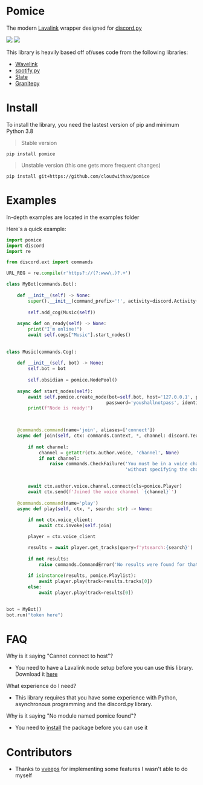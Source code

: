 # Pomice
The modern [Lavalink](https://github.com/freyacodes/Lavalink) wrapper designed for [discord.py](https://github.com/Rapptz/discord.py)

![](https://img.shields.io/badge/license-GPL-2f2f2f) ![](https://img.shields.io/badge/python-3.8-2f2f2f)

This library is heavily based off of/uses code from the following libraries:
- [Wavelink](https://github.com/PythonistaGuild/Wavelink)
- [spotify.py](https://github.com/mental32/spotify.py)
- [Slate](https://github.com/Axelancerr/slate)
- [Granitepy](https://github.com/twitch0001/granitepy)


# Install
To install the library, you need the lastest version of pip and minimum Python 3.8

> Stable version
```
pip install pomice
```

> Unstable version (this one gets more frequent changes)
```
pip install git+https://github.com/cloudwithax/pomice
```


# Examples
In-depth examples are located in the examples folder

Here's a quick example:

```py
import pomice
import discord
import re

from discord.ext import commands

URL_REG = re.compile(r'https?://(?:www\.)?.+')

class MyBot(commands.Bot):
    
    def __init__(self) -> None:
        super().__init__(command_prefix='!', activity=discord.Activity(type=discord.ActivityType.listening, name='to music!'))
        
        self.add_cog(Music(self))
        
    async def on_ready(self) -> None:
        print("I'm online!")
        await self.cogs["Music"].start_nodes()
     
        
class Music(commands.Cog):
    
    def __init__(self, bot) -> None:
        self.bot = bot
        
        self.obsidian = pomice.NodePool()
    
    async def start_nodes(self):
        await self.pomice.create_node(bot=self.bot, host='127.0.0.1', port='3030', 
                                     password='youshallnotpass', identifier='MAIN')
        print(f"Node is ready!")


        
    @commands.command(name='join', aliases=['connect'])
    async def join(self, ctx: commands.Context, *, channel: discord.TextChannel = None) -> None:
        
        if not channel:
            channel = getattr(ctx.author.voice, 'channel', None)
            if not channel:
                raise commands.CheckFailure('You must be in a voice channel to use this command'
                                            'without specifying the channel argument.')

        
        await ctx.author.voice.channel.connect(cls=pomice.Player)
        await ctx.send(f'Joined the voice channel `{channel}`')
        
    @commands.command(name='play')
    async def play(self, ctx, *, search: str) -> None:
        
        if not ctx.voice_client:
            await ctx.invoke(self.join) 

        player = ctx.voice_client        

        results = await player.get_tracks(query=f'ytsearch:{search}')
        
        if not results:
            raise commands.CommandError('No results were found for that search term.')
        
        if isinstance(results, pomice.Playlist):
            await player.play(track=results.tracks[0])
        else:
            await player.play(track=results[0])

            
bot = MyBot()
bot.run("token here")
 ```

# FAQ
Why is it saying "Cannot connect to host"?

- You need to have a Lavalink node setup before you can use this library. Download it [here](https://github.com/freyacodes/Lavalink/releases/tag/3.3.2.5)

What experience do I need?

- This library requires that you have some experience with Python, asynchronous programming and the discord.py library.

Why is it saying "No module named pomice found"?

- You need to [install](#Install) the package before you can use it 

# Contributors

- Thanks to [vveeps](https://github.com/vveeps) for implementing some features I wasn't able to do myself
